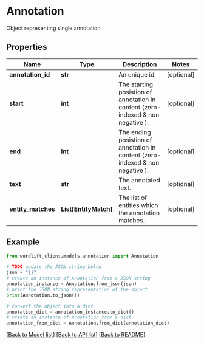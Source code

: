 # Annotation

Object representing single annotation.

## Properties

Name | Type | Description | Notes
------------ | ------------- | ------------- | -------------
**annotation_id** | **str** | An unique id. | [optional] 
**start** | **int** | The starting posistion of annotation in content (zero-indexed &amp; non negative ). | [optional] 
**end** | **int** | The ending posistion of annotation in content (zero-indexed &amp; non negative ). | [optional] 
**text** | **str** | The annotated text. | [optional] 
**entity_matches** | [**List[EntityMatch]**](EntityMatch.md) | The list of entities which the annotation matches. | [optional] 

## Example

```python
from wordlift_client.models.annotation import Annotation

# TODO update the JSON string below
json = "{}"
# create an instance of Annotation from a JSON string
annotation_instance = Annotation.from_json(json)
# print the JSON string representation of the object
print(Annotation.to_json())

# convert the object into a dict
annotation_dict = annotation_instance.to_dict()
# create an instance of Annotation from a dict
annotation_from_dict = Annotation.from_dict(annotation_dict)
```
[[Back to Model list]](../README.md#documentation-for-models) [[Back to API list]](../README.md#documentation-for-api-endpoints) [[Back to README]](../README.md)


